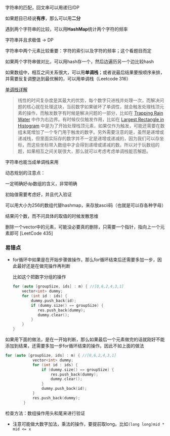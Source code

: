 字符串的匹配，回文串可以用递归/DP

如果题目已经说**有序**，那么可以用**二分**



遇到两个字符串的比较，可以用**HashMap**统计两个字符的频率

字符串并且求极值 -> DP



字符串中两个元素比较重要：字符的索引以及字符的频率；这个看题目而定



如果两个字符串做对比，可以用hash存一个，然后边遍历另一个边比较hash



如果数组中，相互之间关系很大，可以用**单调栈**；或者说最后结果要按顺序来排，并需要反复调整达到最优解的，可以用单调栈（Leetcode 316）

[单调栈详解](https://www.cnblogs.com/grandyang/p/8887985.html)

> 线性的时间复杂度是其最大的优势，每个数字只进栈并处理一次，而解决问题的核心就在处理这块，当前数字如果破坏了单调性，就会触发处理栈顶元素的操作，而触发数字有时候是解决问题的一部分，比如在 [Trapping Rain Water](http://www.cnblogs.com/grandyang/p/4402392.html) 中作为右边界。有时候仅仅触发作用，比如在 [Largest Rectangle in Histogram](http://www.cnblogs.com/grandyang/p/4322653.html) 中是为了开始处理栈顶元素，如果仅作为触发，可能还需要在数组末尾增加了一个专门用于触发的数字。另外需要注意的是，虽然是递增或递减栈，但里面实际存的数字并不一定是递增或递减的，因为我们可以存坐标，而这些坐标带入数组中才会得到递增或递减的数。所以对于玩数组的题，如果相互之间关联很大，那么就可以考虑考虑单调栈能否解题。

字符串也能当成单调栈来用



动态规划的注意点：

一定明确好dp数组的含义，非常明确

初始值需要考虑好，并且代入验证



可以用大小为256的数组代替hashmap，来存放ascii码（也就是可以存各种字母）

结果问个数，而不问具体的取值的时候发散思维



删除一个vector中的元素，可能没必要真的删除，只需要一个指针，指向上一个元素即可 [LeetCode 435]



### 易错点

- for循环中如果是在开始步骤做操作，那么for循环结束后还需要多加一步，因此最好还是在做完操作再判断

  比如这个把数字分组的操作

  ```c++
  for (auto [groupSize, ids] : m) { //[0,6,2,4,3,1] 
      vector<int> dummy;
      for (int id : ids) {
          dummy.push_back(id);
          if (dummy.size() == groupSize) {
             res.push_back(dummy);
             dummy.clear();
          }
      }
  }
  ```
如果用下面的做法，是在一开始判断，那么如果最后一个元素做完的话就刚好不能添加到结果，还需要多加一步for循环结束的操作。因此不如上面的做法

  ```c++
  for (auto [groupSize, ids] : m) { //[0,6,2,4,3,1] 
              vector<int> dummy;
              for (int id : ids) {
                  if (dummy.size() == groupSize) {
                      res.push_back(dummy);
                      dummy.clear();
                  }
                  dummy.push_back(id);
              }
              res.push_back(dummy);
          }
  ```

  检查方法：数组操作用头和尾来进行验证

- 注意可能做大数字加法，乘法的操作，要提前取long。比如`(long long)mid * mid <= x`